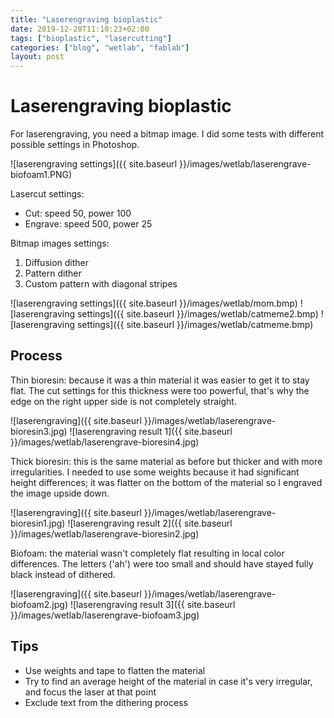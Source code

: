 ```yaml
---
title: "Laserengraving bioplastic"
date: 2019-12-20T11:10:23+02:00
tags: ["bioplastic", "lasercutting"]
categories: ["blog", "wetlab", "fablab"]
layout: post
---
```


# Laserengraving bioplastic
For laserengraving, you need a bitmap image. I did some tests with different possible settings in Photoshop.

![laserengraving settings]({{ site.baseurl }}/images/wetlab/laserengrave-biofoam1.PNG)

Lasercut settings:
- Cut: speed 50, power 100
- Engrave: speed 500, power 25

Bitmap images settings:

1. Diffusion dither
2. Pattern dither
3. Custom pattern with diagonal stripes

<div markdown="1" class="row-3">
![laserengraving settings]({{ site.baseurl }}/images/wetlab/mom.bmp)
![laserengraving settings]({{ site.baseurl }}/images/wetlab/catmeme2.bmp)
![laserengraving settings]({{ site.baseurl }}/images/wetlab/catmeme.bmp)
</div>

## Process
Thin bioresin: because it was a thin material it was easier to get it to stay flat. The cut settings for this thickness were too powerful, that's why the edge on the right upper side is not completely straight.

<div markdown="1" class="row-2">
![laserengraving]({{ site.baseurl }}/images/wetlab/laserengrave-bioresin3.jpg)
![laserengraving result 1]({{ site.baseurl }}/images/wetlab/laserengrave-bioresin4.jpg)
</div>

Thick bioresin: this is the same material as before but thicker and with more irregularities. I needed to use some weights because it had significant height differences; it was flatter on the bottom of the material so I engraved the image upside down.

<div markdown="1" class="row-2">
![laserengraving]({{ site.baseurl }}/images/wetlab/laserengrave-bioresin1.jpg)
![laserengraving result 2]({{ site.baseurl }}/images/wetlab/laserengrave-bioresin2.jpg)
</div>


Biofoam: the material wasn't completely flat resulting in local color differences. The letters ('ah') were too small and should have stayed fully black instead of dithered.

<div markdown="1" class="row-2">
![laserengraving]({{ site.baseurl }}/images/wetlab/laserengrave-biofoam2.jpg)
![laserengraving result 3]({{ site.baseurl }}/images/wetlab/laserengrave-biofoam3.jpg)
</div>

## Tips
- Use weights and tape to flatten the material
- Try to find an average height of the material in case it's very irregular, and focus the laser at that point
- Exclude text from the dithering process